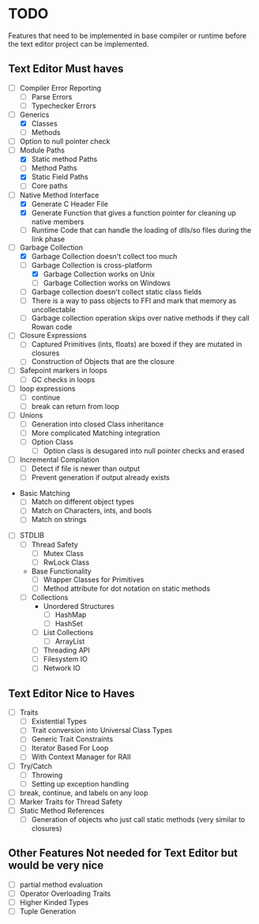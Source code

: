 # TODO
Features that need to be implemented in base compiler or runtime before the text editor project
can be implemented.

## Text Editor Must haves
* [ ] Compiler Error Reporting
  * [ ] Parse Errors
  * [ ] Typechecker Errors
* [ ] Generics
  * [x] Classes
  * [ ] Methods
* [ ] Option to null pointer check
* [ ] Module Paths
  * [x] Static method Paths
  * [ ] Method Paths
  * [x] Static Field Paths
  * [ ] Core paths
* [ ] Native Method Interface
  * [x] Generate C Header File
  * [x] Generate Function that gives a function pointer for cleaning up native members
  * [ ] Runtime Code that can handle the loading of dlls/so files during the link phase
* [ ] Garbage Collection
  * [x] Garbage Collection doesn't collect too much 
  * [ ] Garbage Collection is cross-platform
    * [x] Garbage Collection works on Unix
    * [ ] Garbage Collection works on Windows
  * [ ] Garbage collection doesn't collect static class fields
  * [ ] There is a way to pass objects to FFI and mark that memory as uncollectable
  * [ ] Garbage collection operation skips over native methods if they call Rowan code
* [ ] Closure Expressions
  * [ ] Captured Primitives (ints, floats) are boxed if they are mutated in closures
  * [ ] Construction of Objects that are the closure
* [ ] Safepoint markers in loops
  * [ ] GC checks in loops
* [ ] loop expressions
  * [ ] continue
  * [ ] break can return from loop
* [ ] Unions
  * [ ] Generation into closed Class inheritance
  * [ ] More complicated Matching integration
  * [ ] Option Class
    * [ ] Option class is desugared into null pointer checks and erased
* [ ] Incremental Compilation
  * [ ] Detect if file is newer than output
  * [ ] Prevent generation if output already exists
* Basic Matching
  * [ ] Match on different object types
  * [ ] Match on Characters, ints, and bools
  * [ ] Match on strings
* [ ] STDLIB
  * [ ] Thread Safety
    * [ ] Mutex Class
    * [ ] RwLock Class
  * Base Functionality
    * [ ] Wrapper Classes for Primitives
    * [ ] Method attribute for dot notation on static methods
  * [ ] Collections
    * Unordered Structures 
      * [ ] HashMap
      * [ ] HashSet
    * [ ] List Collections
      * [ ] ArrayList
    * [ ] Threading API
    * [ ] Filesystem IO
    * [ ] Network IO

## Text Editor Nice to Haves
* [ ] Traits
  * [ ] Existential Types
  * [ ] Trait conversion into Universal Class Types
  * [ ] Generic Trait Constraints
  * [ ] Iterator Based For Loop
  * [ ] With Context Manager for RAII
* [ ] Try/Catch
  * [ ] Throwing
  * [ ] Setting up exception handling
* [ ] break, continue, and labels on any loop
* [ ] Marker Traits for Thread Safety
* [ ] Static Method References
  * [ ] Generation of objects who just call static methods (very similar to closures) 

## Other Features Not needed for Text Editor but would be very nice
* [ ] partial method evaluation
* [ ] Operator Overloading Traits
* [ ] Higher Kinded Types
* [ ] Tuple Generation